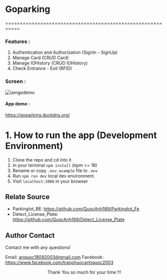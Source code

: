 # Goparking

===========================================================

### Features :

1. Authentication and Authorization (SignIn - SignUp)
2. Manage Card (CRUD Card)
3. Manage IOHistory (CRUD IOHistory)
4. Check Entrance - Exit (RFID)

### Screen :

![iamgedemo](https://res.cloudinary.com/dadvtny30/image/upload/v1740559345/parking/z1kpgooc82mlon9c7si5.png)

#### App demo :

https://goparking.duckdns.org/

# 1. How to run the app (Development Environment)

1. Clone the repo and cd into it
2. In your terminal `npm install` (npm >= 18)
3. Rename or copy `.env.example` file to `.env`
4. Run `npm run dev` local dev environment.
5. Visit `localhost:3000` in your browser

## Relate Source

- Parkinglot_BE: https://github.com/QuocAnh189/Parkinglot_Fe
- Detect_License_Plate: https://github.com/QuocAnh189/Detect_License_Plate

## Author Contact

Contact me with any questions!<br>

Email: anquoc18092003@gmail.com
Facebook: https://www.facebook.com/tranphuocanhquoc2003

<p style="text-align:center">Thank You so much for your time !!!</p>
